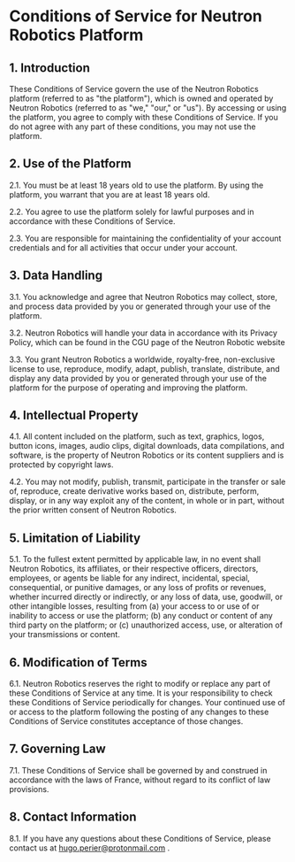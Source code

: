 # Conditions of Service for Neutron Robotics Platform

## 1. Introduction

These Conditions of Service govern the use of the Neutron Robotics platform (referred to as "the platform"), which is owned and operated by Neutron Robotics (referred to as "we," "our," or "us"). By accessing or using the platform, you agree to comply with these Conditions of Service. If you do not agree with any part of these conditions, you may not use the platform.

## 2. Use of the Platform

2.1. You must be at least 18 years old to use the platform. By using the platform, you warrant that you are at least 18 years old.

2.2. You agree to use the platform solely for lawful purposes and in accordance with these Conditions of Service.

2.3. You are responsible for maintaining the confidentiality of your account credentials and for all activities that occur under your account.

## 3. Data Handling

3.1. You acknowledge and agree that Neutron Robotics may collect, store, and process data provided by you or generated through your use of the platform.

3.2. Neutron Robotics will handle your data in accordance with its Privacy Policy, which can be found in the CGU page of the Neutron Robotic website

3.3. You grant Neutron Robotics a worldwide, royalty-free, non-exclusive license to use, reproduce, modify, adapt, publish, translate, distribute, and display any data provided by you or generated through your use of the platform for the purpose of operating and improving the platform.

## 4. Intellectual Property

4.1. All content included on the platform, such as text, graphics, logos, button icons, images, audio clips, digital downloads, data compilations, and software, is the property of Neutron Robotics or its content suppliers and is protected by copyright laws.

4.2. You may not modify, publish, transmit, participate in the transfer or sale of, reproduce, create derivative works based on, distribute, perform, display, or in any way exploit any of the content, in whole or in part, without the prior written consent of Neutron Robotics.

## 5. Limitation of Liability

5.1. To the fullest extent permitted by applicable law, in no event shall Neutron Robotics, its affiliates, or their respective officers, directors, employees, or agents be liable for any indirect, incidental, special, consequential, or punitive damages, or any loss of profits or revenues, whether incurred directly or indirectly, or any loss of data, use, goodwill, or other intangible losses, resulting from (a) your access to or use of or inability to access or use the platform; (b) any conduct or content of any third party on the platform; or (c) unauthorized access, use, or alteration of your transmissions or content.

## 6. Modification of Terms

6.1. Neutron Robotics reserves the right to modify or replace any part of these Conditions of Service at any time. It is your responsibility to check these Conditions of Service periodically for changes. Your continued use of or access to the platform following the posting of any changes to these Conditions of Service constitutes acceptance of those changes.

## 7. Governing Law

7.1. These Conditions of Service shall be governed by and construed in accordance with the laws of France, without regard to its conflict of law provisions.

## 8. Contact Information

8.1. If you have any questions about these Conditions of Service, please contact us at hugo.perier@protonmail.com .